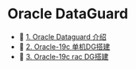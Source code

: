 # Oracle DataGuard

* 📄 [1. Oracle Dataguard 介绍](siyuan://blocks/20231110105237-nvvzb3i)
* 📄 [2. Oracle-19c 单机DG搭建](siyuan://blocks/20231110105237-iwop2dy)
* 📄 [3. Oracle-19c rac DG搭建](siyuan://blocks/20240319213559-yx65gfm)

　　‍
